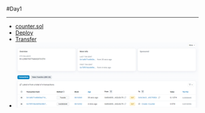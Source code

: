 #Day1
___

* [counter.sol](./Day1/Counter.sol)
* [Deploy](https://goerli.etherscan.io/tx/0x75f97ebc84f4c0867e25f0dcd2a160f6d8b205ee6c66ab111ddf1202e02bf34f)
* [Transfer](https://goerli.etherscan.io/tx/0x1a8671e4843ea7168b46288a8515ae8cfc03a10d107b48d1e439ec23fd6a1241)
* ![Picture](./Day1/img.png)
